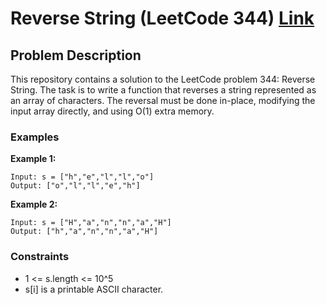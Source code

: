 # Reverse String (LeetCode 344)  [Link](https://leetcode.com/problems/reverse-string/description/)

## Problem Description
This repository contains a solution to the LeetCode problem 344: Reverse String. The task is to write a function that reverses a string represented as an array of characters. The reversal must be done in-place, modifying the input array directly, and using O(1) extra memory.

### Examples
**Example 1:**

```
Input: s = ["h","e","l","l","o"]
Output: ["o","l","l","e","h"]
```


**Example 2:**

```
Input: s = ["H","a","n","n","a","H"]
Output: ["h","a","n","n","a","H"]
```

### Constraints
- 1 <= s.length <= 10^5
- s[i] is a printable ASCII character.

